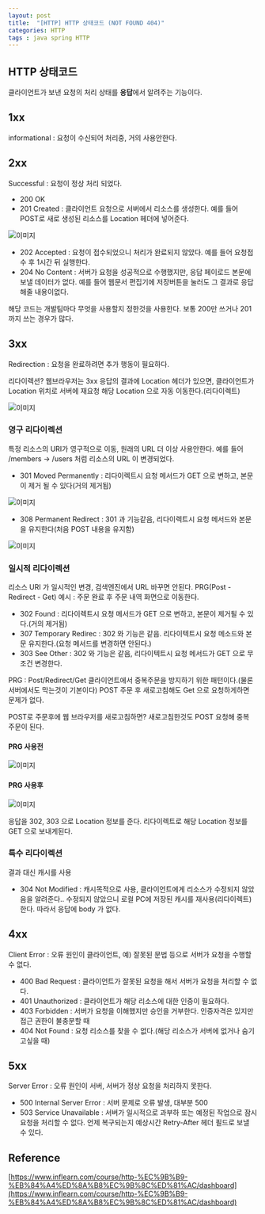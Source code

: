 ```yaml
---
layout: post
title:  "[HTTP] HTTP 상태코드 (NOT FOUND 404)"
categories: HTTP
tags : java spring HTTP
---
```


## HTTP 상태코드

클라이언트가 보낸 요청의 처리 상태를 **응답**에서 알려주는 기능이다.

## 1xx 

informational : 요청이 수신되어 처리중, 거의 사용안한다.

## 2xx

Successful : 요청이 정상 처리 되었다.
* 200 OK 
* 201 Created : 클라이언트 요청으로 서버에서 리소스를 생성한다. 예를 들어 POST로 새로 생성된
리소스를 Location 헤더에 넣어준다.

<img src="https://github.com/jinhoon227/jinhoon227.github.io/blob/main/assets/img/posts/http/httpstatus1.png" alt="이미지">

* 202 Accepted : 요청이 접수되었으니 처리가 완료되지 않았다. 예를 들어 요청접수 후 1시간 뒤 실행한다.
* 204 No Content : 서버가 요청을 성공적으로 수행했지만, 응답 페이로드 본문에 보낼 데이터가 없다.
예를 들어 웹문서 편집기에 저장버튼을 눌러도 그 결과로 응답해줄 내용이없다.

해당 코드는 개발팀마다 무엇을 사용할지 정한것을 사용한다. 보통 200만 쓰거나 201까지 쓰는 경우가 많다.

## 3xx

Redirection : 요청을 완료하려면 추가 행동이 필요하다.

리다이렉션? 웹브라우저는 3xx 응답의 결과에 Location 헤더가 있으면, 클라이언트가 Location 위치로
서버에 재요청 해당 Location 으로 자동 이동한다.(리다이렉트)

<img src="https://github.com/jinhoon227/jinhoon227.github.io/blob/main/assets/img/posts/http/httpstatus2.png" alt="이미지">

### 영구 리다이렉션 

특정 리소스의 URI가 영구적으로 이동, 원래의 URL 더 이상 사용안한다. 예를 들어 /members -> /users 처럼 리소스의 URL 이 변경되었다.
* 301 Moved Permanently : 리다이렉트시 요청 메서드가 GET 으로 변하고, 본문이 제거 될 수 있다(거의 제거됨)

<img src="https://github.com/jinhoon227/jinhoon227.github.io/blob/main/assets/img/posts/http/httpstatus3.png" alt="이미지">

* 308 Permanent Redirect : 301 과 기능같음, 리다이렉트시 요청 메서드와 본문을 유지한다(처음
POST 내용을 유지함)

<img src="https://github.com/jinhoon227/jinhoon227.github.io/blob/main/assets/img/posts/http/httpstatus4.png" alt="이미지">

### 일시적 리다이렉션 

리소스 URI 가 일시적인 변경, 검색엔진에서 URL 바꾸면 안된다. PRG(Post - Redirect - Get) 예시 : 주문 완료 후 주문 내역 화면으로 이동한다.
* 302 Found : 리다이렉트시 요청 메서드가 GET 으로 변하고, 본문이 제거될 수 있다.(거의 제거됨)
* 307 Temporary Redirec : 302 와 기능은 같음. 리다이텍트시 요청 메소드와
본문 유지한다.(요청 메서드를 변경하면 안된다.)
* 303 See Other : 302 와 기능은 같음, 리다이텍트시 요청 메서드가 GET 으로 무조건 변경한다.

PRG : Post/Redirect/Get 클라이언트에서 중복주문을 방지하기 위한 패턴이다.(물론 서버에서도 막는것이 기본이다)
POST 주문 후 새로고침해도 Get 으로 요청하게하면 문제가 없다.

POST로 주문후에 웹 브라우저를 새로고침하면? 새로고침한것도 POST 요청해 중복 주문이 된다.

#### PRG 사용전

<img src="https://github.com/jinhoon227/jinhoon227.github.io/blob/main/assets/img/posts/http/httpstatus5.png" alt="이미지">

#### PRG 사용후

<img src="https://github.com/jinhoon227/jinhoon227.github.io/blob/main/assets/img/posts/http/httpstatus6.png" alt="이미지">

응답을 302, 303 으로 Location 정보를 준다. 리다이렉트로 해당 Location 정보를 GET 으로 보내게된다. 


### 특수 리다이렉션 

결과 대신 캐시를 사용

* 304 Not Modified : 캐시목적으로 사용, 클라이언트에게 리소스가 수정되지 않았음을 알려준다..
수정되지 않았으니 로컬 PC에 저장된 캐시를 재사용(리다이렉트) 한다. 따라서 응답에 body 가 없다.

## 4xx

Client Error : 오류 원인이 클라이언트, 예) 잘못된 문법 등으로 서버가 요청을 수행할 수 없다.
* 400 Bad Request : 클라이언트가 잘못된 요청을 해서 서버가 요청을 처리할 수 없다.
* 401 Unauthorized : 클라이언트가 해당 리소스에 대한 인증이 필요하다.
* 403 Forbidden : 서버가 요청을 이해했지만 승인을 거부한다. 인증자격은 있지만 접근 권한이 불충분할 때
* 404 Not Found : 요청 리소스를 찾을 수 없다.(해당 리소스가 서버에 없거나 숨기고싶을 때)

## 5xx

Server Error : 오류 원인이 서버, 서버가 정상 요청을 처리하지 못한다.
* 500 Internal Server Error : 서버 문제로 오류 발생, 대부분 500
* 503 Service Unavailable : 서버가 일시적으로 과부하 또는 예정된 작업으로 잠시 요청을 처리할 수 없다.
언제 복구되는지 예상시간 Retry-After 헤더 필드로 보낼 수 있다.

## Reference

[https://www.inflearn.com/course/http-%EC%9B%B9-%EB%84%A4%ED%8A%B8%EC%9B%8C%ED%81%AC/dashboard](https://www.inflearn.com/course/http-%EC%9B%B9-%EB%84%A4%ED%8A%B8%EC%9B%8C%ED%81%AC/dashboard)  